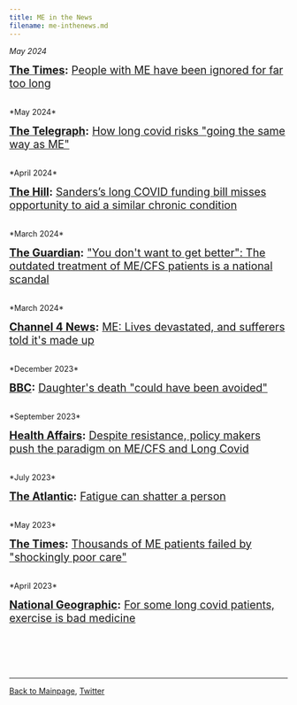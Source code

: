```yaml
---
title: ME in the News
filename: me-inthenews.md
---
```

<!---
*2024*

<span style="font-size:1.4em;"> **[]():** []() </span>

<br/>
-->

*May 2024*

<span style="font-size:1.4em;"> **[The Times](https://www.thetimes.co.uk/article/people-with-me-have-been-ignored-for-far-too-long-gv2nhq28m):** [People with ME have been ignored for far too long](https://archive.is/SkZ36) </span>

<br/>
*May 2024*

<span style="font-size:1.4em;"> **[The Telegraph](https://www.telegraph.co.uk/health-fitness/conditions/cold-flu/how-long-covid-risks-going-the-same-way-as-me/):** [How long covid risks "going the same way as ME"](http://archive.ph/JtPVu) </span>

<br/>
*April 2024* 

<span style="font-size:1.4em;"> **[The Hill](https://thehill.com/opinion/4615604-sanders-long-covid-funding-bill-misses-opportunity-to-aid-a-similar-chronic-condition/):** [Sanders’s long COVID funding bill misses opportunity to aid a similar chronic condition](https://thehill.com/opinion/4615604-sanders-long-covid-funding-bill-misses-opportunity-to-aid-a-similar-chronic-condition/) </span>

<br/>
*March 2024*

<span style="font-size:1.4em;"> **[The Guardian](https://www.theguardian.com/commentisfree/2024/mar/12/chronic-fatigue-syndrome-me-treatments-social-services?CMP=share_btn_url):** ["You don't want to get better": The outdated treatment of ME/CFS patients is a national scandal](https://www.theguardian.com/commentisfree/2024/mar/12/chronic-fatigue-syndrome-me-treatments-social-services?CMP=share_btn_url) </span>

<br/>
*March 2024*

<span style="font-size:1.4em;"> **[Channel 4 News](https://m.youtube.com/watch?si=zQvysshn3Hi3L81A&embeds_referring_euri=https%3A%2F%2Fwww.s4me.info%2F&source_ve_path=MTY0OTksMjg2NjQsMTY0NTA2&feature=emb_share&v=pobf0RPlJuw):** [ME: Lives devastated, and sufferers told it's made up](https://m.youtube.com/watch?si=zQvysshn3Hi3L81A&embeds_referring_euri=https%3A%2F%2Fwww.s4me.info%2F&source_ve_path=MTY0OTksMjg2NjQsMTY0NTA2&feature=emb_share&v=pobf0RPlJuw) </span>

<br/>
*December 2023*

<span style="font-size:1.4em;"> **[BBC](https://www.bbc.com/news/uk-england-devon-67748453):** [Daughter's death "could have been avoided"](https://www.bbc.com/news/uk-england-devon-67748453) </span>

<br/>
*September 2023*

<span style="font-size:1.4em;"> **[Health Affairs](https://www.healthaffairs.org/content/forefront/despite-resistance-policy-makers-push-paradigm-me-cfs-and-long-covid):** [Despite resistance, policy makers push the paradigm on ME/CFS and Long Covid](https://www.healthaffairs.org/content/forefront/despite-resistance-policy-makers-push-paradigm-me-cfs-and-long-covid) </span>

<br/>
*July 2023*

<span style="font-size:1.4em;"> **[The Atlantic](https://www.theatlantic.com/health/archive/2023/07/chronic-fatigue-long-covid-symptoms/674834/):** [Fatigue can shatter a person](https://archive.ph/sBL8T) </span>

<br/>
*May 2023*

<span style="font-size:1.4em;"> **[The Times](https://www.thetimes.co.uk/article/08d82fec-fd75-11ed-be2d-6982544ae552):** [Thousands of ME patients failed by "shockingly poor care"](https://archive.ph/MdKUx) </span>

<br/>
*April 2023*

<span style="font-size:1.4em;"> **[National Geographic](https://www.nationalgeographic.com/premium/article/long-covid-patients-exercise-bad-medicine):** [For some long covid patients, exercise is bad medicine](https://www.nationalgeographic.com/premium/article/long-covid-patients-exercise-bad-medicine)</span>

<br/>
<br/><br/><br/>

---

[Back to Mainpage](https://me-cfs.github.io), [Twitter](https://twitter.com/yann_mecfs)
